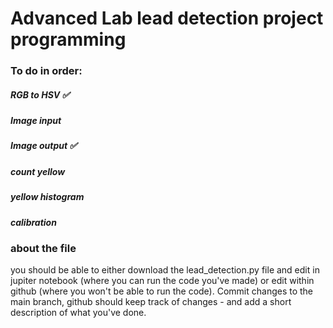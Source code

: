 # Advanced Lab lead detection project programming
### To do in order:
##### RGB to HSV ✅
##### Image input
##### Image output ✅
##### count yellow
##### yellow histogram
##### calibration
### about the file
you should be able to either download the lead_detection.py file and edit in jupiter notebook (where you can run the code you've made) or edit within github (where you won't be able to run the code). Commit changes to the main branch, github should keep track of changes - and add a short description of what you've done.
